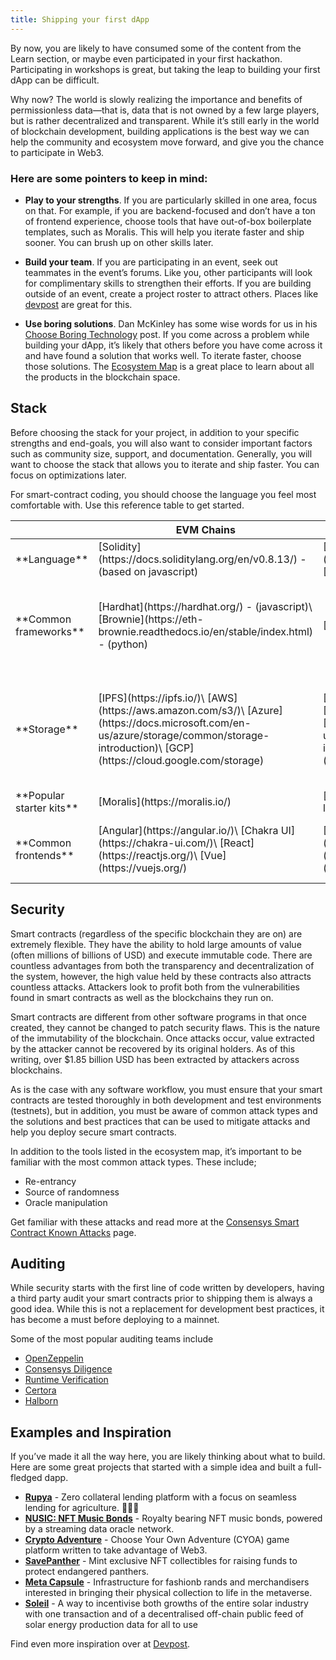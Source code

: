 ```yaml
---
title: Shipping your first dApp
---
```


By now, you are likely to have consumed some of the content from the Learn section, or maybe even participated in your
first hackathon. Participating in workshops is great, but taking the leap to building your first dApp can be difficult.

Why now? The world is slowly realizing the importance and benefits of permissionless data—that is, data that is not
owned by a few large players, but is rather decentralized and transparent. While it’s still early in the world of
blockchain development, building applications is the best way we can help the community and ecosystem move forward, and
give you the chance to participate in Web3.

### Here are some pointers to keep in mind:

- **Play to your strengths**. If you are particularly skilled in one area, focus on that. For example, if you are
  backend-focused and don’t have a ton of frontend experience, choose tools that have out-of-box boilerplate templates,
  such as Moralis. This will help you iterate faster and ship sooner. You can brush up on other skills later.

- **Build your team**. If you are participating in an event, seek out teammates in the event’s forums. Like you, other
  participants will look for complimentary skills to strengthen their efforts. If you are building outside of an event,
  create a project roster to attract others. Places like [devpost](https://devpost.com/software) are great for this.

- **Use boring solutions**. Dan McKinley has some wise words for us in his
  [Choose Boring Technology](https://mcfunley.com/choose-boring-technology) post. If you come across a problem while
  building your dApp, it’s likely that others before you have come across it and have found a solution that works well.
  To iterate faster, choose those solutions. The
  [Ecosystem Map](https://www.figma.com/proto/U6iAHSsDlqoJfOaNwRigeO/Ecosystem-Tools-Map?page-id=0%3A1&node-id=2%3A1242&viewport=264%2C48%2C0.68&scaling=scale-down)
  is a great place to learn about all the products in the blockchain space.

## Stack

Before choosing the stack for your project, in addition to your specific strengths and end-goals, you will also want to
consider important factors such as community size, support, and documentation. Generally, you will want to choose the
stack that allows you to iterate and ship faster. You can focus on optimizations later.

For smart-contract coding, you should choose the language you feel most comfortable with. Use this reference table to
get started.

<table>
    <thead>
        <tr>
            <th></th>
            <th>EVM Chains</th>
            <th>Solana</th>
            <th>Terra</th>
        </tr>
    </thead>
    <tbody>
        <tr>
            <td>**Language**</td>
            <td>
                [Solidity](https://docs.soliditylang.org/en/v0.8.13/) - (based on javascript)
            </td>
            <td>
                [Rust](https://www.rust-lang.org/)\
                [C](https://www.iso.org/standard/74528.html)\
                [C++](https://isocpp.org/)
            </td>
            <td>
                [Rust](https://www.rust-lang.org/)
            </td>
        </tr>
        <tr>
            <td>**Common frameworks**</td>
            <td>
                [Hardhat](https://hardhat.org/) - (javascript)\
                [Brownie](https://eth-brownie.readthedocs.io/en/stable/index.html) - (python)
            </td>
            <td>
                [Anchor](https://book.anchor-lang.com/)
            </td>
            <td>
                [Terra.js](https://terra-money.github.io/terra.js/) - (javascript)\
                [Terra.py](https://github.com/terra-money/terra.py) - (python)\
                [Cosmos SDK](https://v1.cosmos.network/sdk)
            </td>
        </tr>
        <tr>
            <td>**Storage**</td>
            <td>
                [IPFS](https://ipfs.io/)\
                [AWS](https://aws.amazon.com/s3/)\
                [Azure](https://docs.microsoft.com/en-us/azure/storage/common/storage-introduction)\
                [GCP](https://cloud.google.com/storage)
            </td>
            <td>
                [Arweave](https://www.arweave.org/)\
                [AWS](https://aws.amazon.com/s3/)\
                [Azure](https://docs.microsoft.com/en-us/azure/storage/common/storage-introduction)\
                [GCP](https://cloud.google.com/storage)
            </td>
            <td>
                [Terra FCD](https://github.com/terra-money/fcd)\
                [AWS](https://aws.amazon.com/s3/)\
                [Azure](https://docs.microsoft.com/en-us/azure/storage/common/storage-introduction)\
                [GCP](https://cloud.google.com/storage)
            </td>
        </tr>
        <tr>
            <td>**Popular starter kits**</td>
            <td>[Moralis](https://moralis.io/)</td>
            <td>[dapp-scaffold](https://github.com/solana-labs/dapp-scaffold)</td>
            <td>[Terrain](https://github.com/iboss-ptk/terrain)</td>
        </tr>
        <tr>
            <td>**Common frontends**</td>
            <td>
                [Angular](https://angular.io/)\
                [Chakra UI](https://chakra-ui.com/)\
                [React](https://reactjs.org/)\
                [Vue](https://vuejs.org/)
            </td>
            <td>
                [Angular](https://angular.io/)\
                [Chakra UI](https://chakra-ui.com/)\
                [React](https://reactjs.org/)\
                [Vue](https://vuejs.org/)
            </td>
            <td>
                [Angular](https://angular.io/)\
                [Chakra UI](https://chakra-ui.com/)\
                [React](https://reactjs.org/)\
                [Vue](https://vuejs.org/)
            </td>
        </tr>
    </tbody>
</table>

## Security

Smart contracts (regardless of the specific blockchain they are on) are extremely flexible. They have the ability to
hold large amounts of value (often millions of billions of USD) and execute immutable code. There are countless
advantages from both the transparency and decentralization of the system, however, the high value held by these
contracts also attracts countless attacks. Attackers look to profit both from the vulnerabilities found in smart
contracts as well as the blockchains they run on.

Smart contracts are different from other software programs in that once created, they cannot be changed to patch
security flaws. This is the nature of the immutability of the blockchain. Once attacks occur, value extracted by the
attacker cannot be recovered by its original holders. As of this writing, over $1.85 billion USD has been extracted by
attackers across blockchains.

As is the case with any software workflow, you must ensure that your smart contracts are tested thoroughly in both
development and test environments (testnets), but in addition, you must be aware of common attack types and the
solutions and best practices that can be used to mitigate attacks and help you deploy secure smart contracts.

In addition to the tools listed in the ecosystem map, it’s important to be familiar with the most common attack types.
These include;

- Re-entrancy
- Source of randomness
- Oracle manipulation

Get familiar with these attacks and read more at the
[Consensys Smart Contract Known Attacks](https://consensys.github.io/smart-contract-best-practices/attacks/) page.

## Auditing

While security starts with the first line of code written by developers, having a third party audit your smart contracts
prior to shipping them is always a good idea. While this is not a replacement for development best practices, it has
become a must before deploying to a mainnet.

Some of the most popular auditing teams include

- [OpenZeppelin](https://openzeppelin.com/security-audits/)
- [Consensys Diligence](https://consensys.net/diligence/)
- [Runtime Verification](https://runtimeverification.com/smartcontract/)
- [Certora](https://www.certora.com/)
- [Halborn](https://halborn.com/)

## Examples and Inspiration

If you’ve made it all the way here, you are likely thinking about what to build. Here are some great projects that
started with a simple idea and built a full-fledged dapp.

- [**Rupya**](https://devfolio.co/submissions/rupya-776b) - Zero collateral lending platform with a focus on seamless
  lending for agriculture. 🧑🏽‍🌾
- [**NUSIC: NFT Music Bonds**](https://devpost.com/software/nusic-nft-music-oracle) - Royalty bearing NFT music bonds,
  powered by a streaming data oracle network.
- [**Crypto Adventure**](https://github.com/otaiga/CryptoAdventure) - Choose Your Own Adventure (CYOA) game platform
  written to take advantage of Web3.
- [**SavePanther**](https://showcase.ethglobal.com/roadtoweb3/savepanther) - Mint exclusive NFT collectibles for raising
  funds to protect endangered panthers.
- [**Meta Capsule**](https://showcase.ethglobal.com/buildquest/meta-capsule-x30ba) - Infrastructure for fashionb rands
  and merchandisers interested in bringing their physical collection to life in the metaverse.
- [**Soleil**](https://devpost.com/software/soleil) - A way to incentivise both growths of the entire solar industry
  with one transaction and of a decentralised off-chain public feed of solar energy production data for all to use

Find even more inspiration over at [Devpost](https://devpost.com/software/built-with/blockchain).
